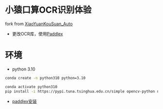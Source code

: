 # 小猿口算OCR识别体验

fork from [XiaoYuanKouSuan_Auto](https://github.com/ChaosJulien/XiaoYuanKouSuan_Auto/tree/main)

- 更改OCR库，使用[Paddlex](https://github.com/PaddlePaddle/PaddleX/blob/release/3.0-beta1/docs/pipeline_usage/tutorials/ocr_pipelines/OCR.md)

# 环境
- python 3.10

```bash
conda create -n python310 python=3.10

conda activate python310
pip install -i https://pypi.tuna.tsinghua.edu.cn/simple opencv-python numpy pyautogui pytesseract keyboard
```

- [paddlex安装](https://paddlepaddle.github.io/PaddleOCR/latest/paddlex/quick_start.html)


